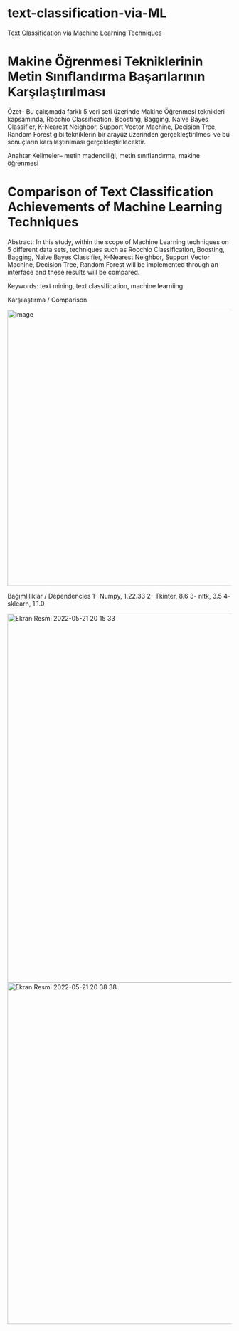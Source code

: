 # text-classification-via-ML
Text Classification via Machine Learning Techniques

# Makine Öğrenmesi Tekniklerinin Metin Sınıflandırma Başarılarının Karşılaştırılması

Özet– Bu çalışmada farklı 5 veri seti üzerinde Makine Öğrenmesi teknikleri kapsamında, Rocchio Classification, Boosting, Bagging, Naive Bayes Classifier, K-Nearest Neighbor, Support Vector Machine, Decision Tree, Random Forest gibi tekniklerin bir arayüz üzerinden gerçekleştirilmesi ve bu sonuçların karşılaştırılması gerçekleştirilecektir. 

Anahtar Kelimeler– metin madenciliği, metin sınıflandırma, makine öğrenmesi



# Comparison of Text Classification Achievements of Machine Learning Techniques

Abstract: In this study, within the scope of Machine Learning techniques on 5 different data sets, techniques such as Rocchio Classification, Boosting, Bagging, Naive Bayes Classifier, K-Nearest Neighbor, Support Vector Machine, Decision Tree, Random Forest will be implemented through an interface and these results will be compared.

Keywords: text mining, text classification, machine learniing

Karşılaştırma / Comparison

<img width="621" alt="image" src="https://user-images.githubusercontent.com/17406277/169664876-f90f4442-90ff-422d-a0af-0f8e30cfa5a6.png">


Bağımlılıklar / Dependencies
1- Numpy, 1.22.33
2- Tkinter, 8.6
3- nltk, 3.5
4- sklearn, 1.1.0

<img width="829" alt="Ekran Resmi 2022-05-21 20 15 33" src="https://user-images.githubusercontent.com/17406277/169663737-a435230b-3204-4ed2-84f6-67989b5c9c58.png">

<img width="768" alt="Ekran Resmi 2022-05-21 20 38 38" src="https://user-images.githubusercontent.com/17406277/169663741-96880e38-adc2-43c6-8033-035174adedc4.png">
